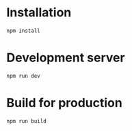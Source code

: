 # Installation

`npm install`

# Development server

`npm run dev`

# Build for production

`npm run build`
